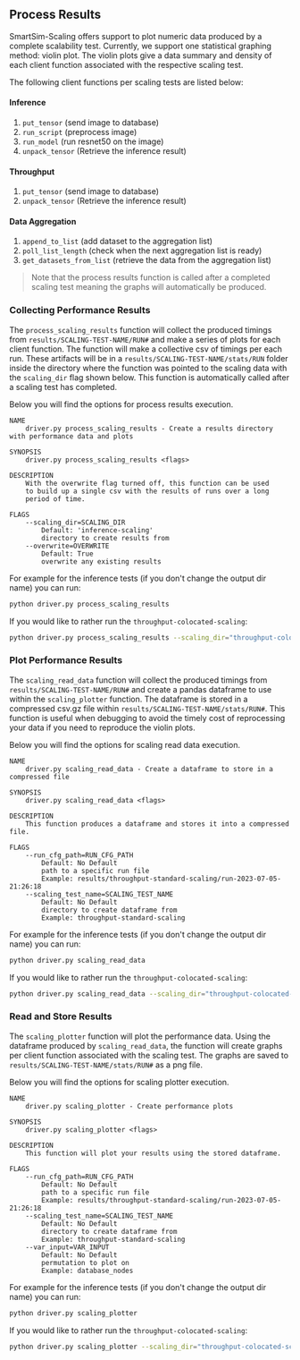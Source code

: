 ## Process Results

SmartSim-Scaling offers support to plot numeric data produced by
a complete scalability test. Currently, we support one statistical graphing
method: violin plot. The violin plots give a data summary and density of
each client function associated with the respective scaling test.

The following client functions per scaling tests are listed below:

#### Inference
  1) ``put_tensor``     (send image to database)
  2) ``run_script``     (preprocess image)
  3) ``run_model``      (run resnet50 on the image)
  4) ``unpack_tensor``  (Retrieve the inference result)


#### Throughput
  1) ``put_tensor``     (send image to database)
  2) ``unpack_tensor``  (Retrieve the inference result)


#### Data Aggregation
  1) ``append_to_list`` (add dataset to the aggregation list)
  2) ``poll_list_length``         (check when the next aggregation list is ready)
  3) ``get_datasets_from_list``   (retrieve the data from the aggregation list)

> Note that the process results function is called after a completed scaling test
> meaning the graphs will automatically be produced.


### Collecting Performance Results

The ``process_scaling_results`` function will collect the produced timings 
from ``results/SCALING-TEST-NAME/RUN#`` and make a series of plots for each client function. 
The function will make a collective csv of timings per each run. These
artifacts will be in a ``results/SCALING-TEST-NAME/stats/RUN`` folder inside 
the directory where the function was pointed to the scaling data 
with the ``scaling_dir`` flag shown below. This function is 
automatically called after a scaling test has completed. 

Below you will find the options for process results execution.

```text
NAME
    driver.py process_scaling_results - Create a results directory with performance data and plots

SYNOPSIS
    driver.py process_scaling_results <flags>

DESCRIPTION
    With the overwrite flag turned off, this function can be used
    to build up a single csv with the results of runs over a long
    period of time.

FLAGS
    --scaling_dir=SCALING_DIR
        Default: 'inference-scaling'
        directory to create results from
    --overwrite=OVERWRITE
        Default: True
        overwrite any existing results
```

For example for the inference tests (if you don't change the output dir name)
you can run:

```bash
python driver.py process_scaling_results
```

If you would like to rather run the `throughput-colocated-scaling`:

```bash
python driver.py process_scaling_results --scaling_dir="throughput-colocated-scaling"
```

### Plot Performance Results

The ``scaling_read_data`` function will collect the produced timings 
from ``results/SCALING-TEST-NAME/RUN#`` and create a pandas dataframe
to use within the ``scaling_plotter`` function. The dataframe is stored
in a compressed csv.gz file within ``results/SCALING-TEST-NAME/stats/RUN#``. 
This function is useful when debugging to avoid the timely cost
of reprocessing your data if you need to reproduce the violin plots.

Below you will find the options for scaling read data execution.

```text
NAME
    driver.py scaling_read_data - Create a dataframe to store in a compressed file

SYNOPSIS
    driver.py scaling_read_data <flags>

DESCRIPTION
    This function produces a dataframe and stores it into a compressed file.

FLAGS
    --run_cfg_path=RUN_CFG_PATH
        Default: No Default
        path to a specific run file 
        Example: results/throughput-standard-scaling/run-2023-07-05-21:26:18
    --scaling_test_name=SCALING_TEST_NAME
        Default: No Default
        directory to create dataframe from
        Example: throughput-standard-scaling
```

For example for the inference tests (if you don't change the output dir name)
you can run:

```bash
python driver.py scaling_read_data
```

If you would like to rather run the `throughput-colocated-scaling`:

```bash
python driver.py scaling_read_data --scaling_dir="throughput-colocated-scaling"
```

### Read and Store Results

The ``scaling_plotter`` function will plot the performance data. Using the 
dataframe produced by ``scaling_read_data``, the function will create
graphs per client function associated with the scaling test. The graphs are
saved to ``results/SCALING-TEST-NAME/stats/RUN#`` as a png file.

Below you will find the options for scaling plotter execution.

```text
NAME
    driver.py scaling_plotter - Create performance plots

SYNOPSIS
    driver.py scaling_plotter <flags>

DESCRIPTION
    This function will plot your results using the stored dataframe.

FLAGS
    --run_cfg_path=RUN_CFG_PATH
        Default: No Default
        path to a specific run file 
        Example: results/throughput-standard-scaling/run-2023-07-05-21:26:18
    --scaling_test_name=SCALING_TEST_NAME
        Default: No Default
        directory to create dataframe from
        Example: throughput-standard-scaling
    --var_input=VAR_INPUT
        Default: No Default
        permutation to plot on
        Example: database_nodes
```

For example for the inference tests (if you don't change the output dir name)
you can run:

```bash
python driver.py scaling_plotter
```

If you would like to rather run the `throughput-colocated-scaling`:

```bash
python driver.py scaling_plotter --scaling_dir="throughput-colocated-scaling"
```